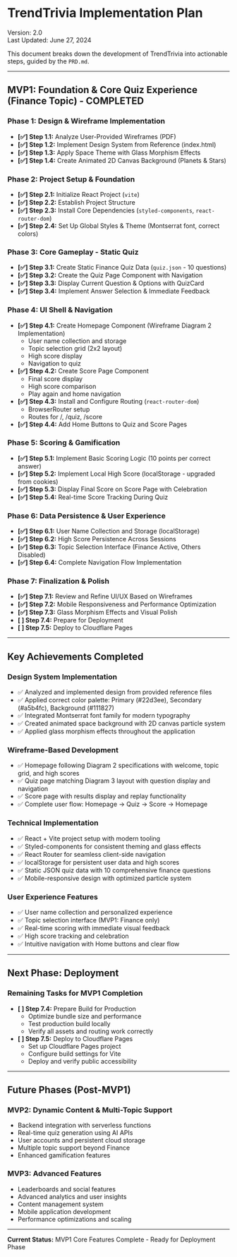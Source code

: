 # TrendTrivia Implementation Plan

Version: 2.0  
Last Updated: June 27, 2024

This document breaks down the development of TrendTrivia into actionable steps, guided by the `PRD.md`.

---

## **MVP1: Foundation & Core Quiz Experience (Finance Topic) - COMPLETED**

### **Phase 1: Design & Wireframe Implementation**
*   **[✅] Step 1.1:** Analyze User-Provided Wireframes (PDF)
*   **[✅] Step 1.2:** Implement Design System from Reference (index.html)
*   **[✅] Step 1.3:** Apply Space Theme with Glass Morphism Effects
*   **[✅] Step 1.4:** Create Animated 2D Canvas Background (Planets & Stars)

### **Phase 2: Project Setup & Foundation**
*   **[✅] Step 2.1:** Initialize React Project (`vite`)
*   **[✅] Step 2.2:** Establish Project Structure
*   **[✅] Step 2.3:** Install Core Dependencies (`styled-components`, `react-router-dom`)
*   **[✅] Step 2.4:** Set Up Global Styles & Theme (Montserrat font, correct colors)

### **Phase 3: Core Gameplay - Static Quiz**
*   **[✅] Step 3.1:** Create Static Finance Quiz Data (`quiz.json` - 10 questions)
*   **[✅] Step 3.2:** Create the Quiz Page Component with Navigation
*   **[✅] Step 3.3:** Display Current Question & Options with QuizCard
*   **[✅] Step 3.4:** Implement Answer Selection & Immediate Feedback

### **Phase 4: UI Shell & Navigation**
*   **[✅] Step 4.1:** Create Homepage Component (Wireframe Diagram 2 Implementation)
    - User name collection and storage
    - Topic selection grid (2x2 layout)
    - High score display
    - Navigation to quiz
*   **[✅] Step 4.2:** Create Score Page Component 
    - Final score display
    - High score comparison
    - Play again and home navigation
*   **[✅] Step 4.3:** Install and Configure Routing (`react-router-dom`)
    - BrowserRouter setup
    - Routes for /, /quiz, /score
*   **[✅] Step 4.4:** Add Home Buttons to Quiz and Score Pages

### **Phase 5: Scoring & Gamification**
*   **[✅] Step 5.1:** Implement Basic Scoring Logic (10 points per correct answer)
*   **[✅] Step 5.2:** Implement Local High Score (localStorage - upgraded from cookies)
*   **[✅] Step 5.3:** Display Final Score on Score Page with Celebration
*   **[✅] Step 5.4:** Real-time Score Tracking During Quiz

### **Phase 6: Data Persistence & User Experience**
*   **[✅] Step 6.1:** User Name Collection and Storage (localStorage)
*   **[✅] Step 6.2:** High Score Persistence Across Sessions
*   **[✅] Step 6.3:** Topic Selection Interface (Finance Active, Others Disabled)
*   **[✅] Step 6.4:** Complete Navigation Flow Implementation

### **Phase 7: Finalization & Polish**
*   **[✅] Step 7.1:** Review and Refine UI/UX Based on Wireframes
*   **[✅] Step 7.2:** Mobile Responsiveness and Performance Optimization
*   **[✅] Step 7.3:** Glass Morphism Effects and Visual Polish
*   **[ ] Step 7.4:** Prepare for Deployment
*   **[ ] Step 7.5:** Deploy to Cloudflare Pages

---

## **Key Achievements Completed**

### **Design System Implementation**
- ✅ Analyzed and implemented design from provided reference files
- ✅ Applied correct color palette: Primary (#22d3ee), Secondary (#a5b4fc), Background (#111827)
- ✅ Integrated Montserrat font family for modern typography
- ✅ Created animated space background with 2D canvas particle system
- ✅ Applied glass morphism effects throughout the application

### **Wireframe-Based Development**
- ✅ Homepage following Diagram 2 specifications with welcome, topic grid, and high scores
- ✅ Quiz page matching Diagram 3 layout with question display and navigation
- ✅ Score page with results display and replay functionality
- ✅ Complete user flow: Homepage → Quiz → Score → Homepage

### **Technical Implementation**
- ✅ React + Vite project setup with modern tooling
- ✅ Styled-components for consistent theming and glass effects
- ✅ React Router for seamless client-side navigation
- ✅ localStorage for persistent user data and high scores
- ✅ Static JSON quiz data with 10 comprehensive finance questions
- ✅ Mobile-responsive design with optimized particle system

### **User Experience Features**
- ✅ User name collection and personalized experience
- ✅ Topic selection interface (MVP1: Finance only)
- ✅ Real-time scoring with immediate visual feedback
- ✅ High score tracking and celebration
- ✅ Intuitive navigation with Home buttons and clear flow

---

## **Next Phase: Deployment**

### **Remaining Tasks for MVP1 Completion**
*   **[ ] Step 7.4:** Prepare Build for Production
    - Optimize bundle size and performance
    - Test production build locally
    - Verify all assets and routing work correctly
*   **[ ] Step 7.5:** Deploy to Cloudflare Pages
    - Set up Cloudflare Pages project
    - Configure build settings for Vite
    - Deploy and verify public accessibility

---

## **Future Phases (Post-MVP1)**

### **MVP2: Dynamic Content & Multi-Topic Support**
- Backend integration with serverless functions
- Real-time quiz generation using AI APIs
- User accounts and persistent cloud storage
- Multiple topic support beyond Finance
- Enhanced gamification features

### **MVP3: Advanced Features**
- Leaderboards and social features
- Advanced analytics and user insights
- Content management system
- Mobile application development
- Performance optimizations and scaling

---

**Current Status:** MVP1 Core Features Complete - Ready for Deployment Phase 